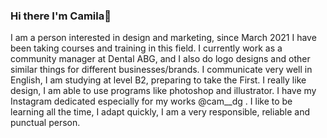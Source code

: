 ### Hi there I'm Camila👋
I am a person interested in design and marketing, since March 2021 I have been taking courses and training in this field. I currently work as a community manager at Dental ABG, and I also do logo designs and other similar things for different businesses/brands.
I communicate very well in English, I am studying at level B2, preparing to take the First.
I really like design, I am able to use programs like photoshop and illustrator.
I have my Instagram dedicated especially for my works @cam__dg .
I like to be learning all the time, I adapt quickly, I am a very responsible, reliable and punctual person.
